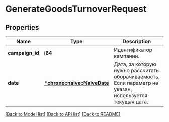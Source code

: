 # GenerateGoodsTurnoverRequest

## Properties
Name | Type | Description | Notes
------------ | ------------- | ------------- | -------------
**campaign_id** | **i64** | Идентификатор кампании. | 
**date** | [***chrono::naive::NaiveDate**](date.md) | Дата, за которую нужно рассчитать оборачиваемость. Если параметр не указан, используется текущая дата. | [optional] [default to None]

[[Back to Model list]](../README.md#documentation-for-models) [[Back to API list]](../README.md#documentation-for-api-endpoints) [[Back to README]](../README.md)


